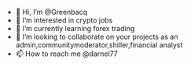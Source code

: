- 👋 Hi, I’m @Greenbacq
- 👀 I’m interested in crypto jobs
- 🌱 I’m currently learning forex trading
- 💞️ I’m looking to collaborate on your projects as an admin,communitymoderator,shiller,financial analyst
- 📫 How to reach me @darnel77 

<!---
Greenbacq/Greenbacq is a ✨ special ✨ repository because its `README.md` (this file) appears on your GitHub profile.
You can click the Preview link to take a look at your changes.
--->
